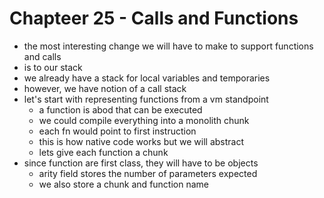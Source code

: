 # Chapteer 25 - Calls and Functions

- the most interesting change we will have to make to support functions and calls
- is to our stack
- we already have a stack for local variables and temporaries
- however, we have notion of a call stack
- let's start with representing functions from a vm standpoint
  - a function is abod that can be executed
  - we could compile everything into a monolith chunk
  - each fn would point to first instruction
  - this is how native code works but we will abstract
  - lets give each function a chunk
- since function are first class, they will have to be objects
  - arity field stores the number of parameters expected
  - we also store a chunk and function name
